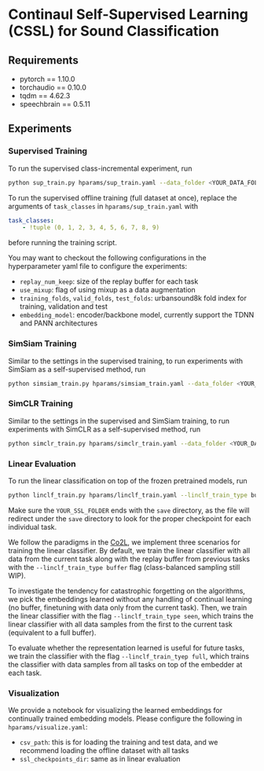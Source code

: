 # Continaul Self-Supervised Learning (CSSL) for Sound Classification

## Requirements
  - pytorch == 1.10.0
  - torchaudio == 0.10.0
  - tqdm == 4.62.3
  - speechbrain == 0.5.11


## Experiments
### Supervised Training

To run the supervised class-incremental experiment, run

```bash
python sup_train.py hparams/sup_train.yaml --data_folder <YOUR_DATA_FOLDER> --output_base <YOUR_OUTPUT_FOLDER>
```

To run the supervised offline training (full dataset at once), replace the arguments of `task_classes` in `hparams/sup_train.yaml` with

```yaml
task_classes:
    - !tuple (0, 1, 2, 3, 4, 5, 6, 7, 8, 9)
```
before running the training script.


You may want to checkout the following configurations in the hyperparameter yaml file to configure the experiments:
  - `replay_num_keep`: size of the replay buffer for each task
  - `use_mixup`: flag of using mixup as a data augmentation
  - `training_folds`, `valid_folds`, `test_folds`: urbansound8k fold index for training, validation and test
  - `embedding_model`: encoder/backbone model, currently support the TDNN and PANN architectures

### SimSiam Training
Similar to the settings in the supervised training, to run experiments with SimSiam as a self-supervised method, run

```bash
python simsiam_train.py hparams/simsiam_train.yaml --data_folder <YOUR_DATA_FOLDER> --output_base <YOUR_OUTPUT_FOLDER>
```

### SimCLR Training
Similar to the settings in the supervised and SimSiam training, to run experiments with SimCLR as a self-supervised method, run

```bash
python simclr_train.py hparams/simclr_train.yaml --data_folder <YOUR_DATA_FOLDER> --output_base <YOUR_OUTPUT_FOLDER>
```

### Linear Evaluation
To run the linear classification on top of the frozen pretrained models, run
```bash
python linclf_train.py hparams/linclf_train.yaml --linclf_train_type buffer --data_folder <YOUR_DATA_FOLDER> --output_base <YOUR_OUTPUT_FOLDER> --ssl_checkpoints_dir <YOUR_SSL_FOLDER>
```
Make sure the `YOUR_SSL_FOLDER` ends with the `save` directory, as the file will redirect under the `save` directory to look for the proper checkpoint for each individual task.

We follow the paradigms in the [Co2L](https://arxiv.org/pdf/2106.14413.pdf), we implement three scenarios for training the linear classifier. By default, we train the linear classifier with all data from the current task along with the replay buffer from previous tasks with the `--linclf_train_type buffer` flag (class-balanced sampling still WIP).

To investigate the tendency for catastrophic forgetting on the algorithms, we pick the embeddings learned without any handling of continual learning (no buffer, finetuning with data only from the current task). Then, we train the linear classifier with the flag `--linclf_train_type seen`, which trains the linear classifier with all data samples from the first to the current task (equivalent to a full buffer).

To evaluate whether the representation learned is useful for future tasks, we train the classifier with the flag `--linclf_train_tyep full`, which trains the classifier with data samples from all tasks on top of the embedder at each task.


### Visualization
We provide a notebook for visualizing the learned embeddings for continually trained embedding models. Please configure the following in `hparams/visualize.yaml`:

  - `csv_path`: this is for loading the training and test data, and we recommend loading the offline dataset with all tasks
  - `ssl_checkpoints_dir`: same as in linear evaluation
